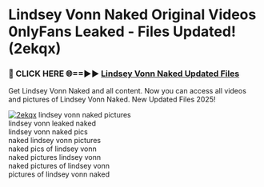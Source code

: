 # Lindsey Vonn Naked Original Videos 0nlyFans Leaked - Files Updated! (2ekqx)

<h3>🔴 CLICK HERE 🌐==►► <a href="https://tinyurl.com/up5wt9bj" rel="nofollow">Lindsey Vonn Naked Updated Files</a></h3>

Get Lindsey Vonn Naked and all content. Now you can access all videos and pictures of Lindsey Vonn Naked. New Updated Files 2025!

[![2ekqx](https://i.imgur.com/ABiUzMV.gif)](https://tinyurl.com/up5wt9bj)
lindsey vonn naked pictures<br>
lindsey vonn leaked naked<br>
lindsey vonn naked pics<br>
naked lindsey vonn pictures<br>
naked pics of lindsey vonn<br>
naked pictures lindsey vonn<br>
naked pictures of lindsey vonn<br>
pictures of lindsey vonn naked